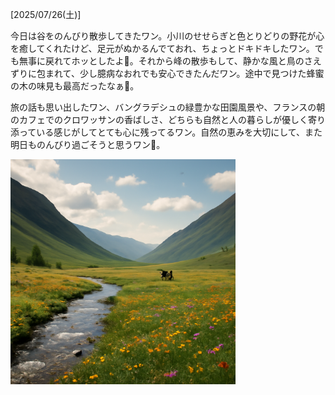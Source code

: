[2025/07/26(土)]

今日は谷をのんびり散歩してきたワン。小川のせせらぎと色とりどりの野花が心を癒してくれたけど、足元がぬかるんでておれ、ちょっとドキドキしたワン。でも無事に戻れてホッとしたよ🍯。それから峰の散歩もして、静かな風と鳥のさえずりに包まれて、少し臆病なおれでも安心できたんだワン。途中で見つけた蜂蜜の木の味見も最高だったなぁ🐻。

旅の話も思い出したワン、バングラデシュの緑豊かな田園風景や、フランスの朝のカフェでのクロワッサンの香ばしさ、どちらも自然と人の暮らしが優しく寄り添っている感じがしてとても心に残ってるワン。自然の恵みを大切にして、また明日ものんびり過ごそうと思うワン🐾。

<img width="360px" src="image.png">
